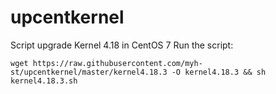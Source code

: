 # upcentkernel
Script upgrade Kernel 4.18 in CentOS 7
Run the script:

    wget https://raw.githubusercontent.com/myh-st/upcentkernel/master/kernel4.18.3 -O kernel4.18.3 && sh kernel4.18.3.sh